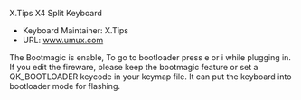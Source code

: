 X.Tips X4 Split Keyboard

* Keyboard Maintainer: X.Tips
* URL: www.umux.com

The Bootmagic is enable, To go to bootloader press e or i while plugging in.
If you edit the fireware, please keep the bootmagic feature or set a QK_BOOTLOADER keycode in your keymap file. It can put the keyboard into bootloader mode for flashing.
